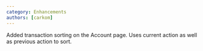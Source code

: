 ```yaml
---
category: Enhancements
authors: [carkom]
---
```


Added transaction sorting on the Account page. Uses current action as well as previous action to sort.
